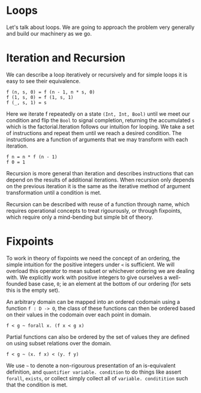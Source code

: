 # Loops

Let's talk about loops. We are going to approach the problem very generally and build our machinery as we go.

# Iteration and Recursion

We can describe a loop iteratively or recursively and for simple loops it is easy to see their equivalence.

```
f (n, s, 0) = f (n - 1, n * s, 0)
f (1, s, 0) = f (1, s, 1)
f (_, s, 1) = s
```

Here we iterate f repeatedly on a state `(Int, Int, Bool)` until we meet our condition and flip the `Bool` to signal completion, returning the accumulated `s` which is the factorial.Iteration follows our intuition for looping. We take a set of instructions and repeat them until we reach a desired condition. The instructions are a function of arguments that we may
transform with each iteration.

```
f n = n * f (n - 1)
f 0 = 1
```

Recursion is more general than iteration and describes instructions that can depend on the results of additional
iterations. When recursion only depends on the previous iteration it is the same as the iterative method of argument transformation until a condition is met.

Recursion can be described with reuse of a function through name,
which requires operational concepts to treat rigourously, or through fixpoints, which
require only a mind-bending but simple bit of theory.

# Fixpoints

To work in theory of fixpoints we need the concept of an ordering, the simple intuition for the positive integers under `<` is sufficient. We will overload this operator to mean subset or whichever ordering we are dealing with. We explicitly work with positive integers to give ourselves a well-founded base case, `0`; ie an element at the bottom of our ordering (for sets this is the empty set). 

An arbitrary domain can be mapped into an ordered codomain using a function `f : D -> O`, the class of these functions can then be ordered based on their values in the codomain over each point in domain.

```
f < g ~ forall x. (f x < g x)
```

Partial functions can also be ordered by the set of values they are defined on using subset relations over the domain.

```
f < g ~ (x. f x) < (y. f y)
```

We use `~` to denote a non-rigourous presentation of an is-equivalent definition, and `quantifier variable. condition` to do things like assert `forall`, `exists`, or collect simply collect all of `variable. conditition` such that the condition is met.
